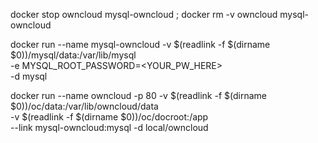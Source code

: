 
docker stop owncloud mysql-owncloud ; docker rm -v owncloud mysql-owncloud

docker run --name mysql-owncloud -v $(readlink -f $(dirname $0))/mysql/data:/var/lib/mysql \
    -e MYSQL_ROOT_PASSWORD=<YOUR_PW_HERE> \
    -d mysql

docker run --name owncloud -p 80 -v $(readlink -f $(dirname $0))/oc/data:/var/lib/owncloud/data \
    -v $(readlink -f $(dirname $0))/oc/docroot:/app \
    --link mysql-owncloud:mysql -d local/owncloud
